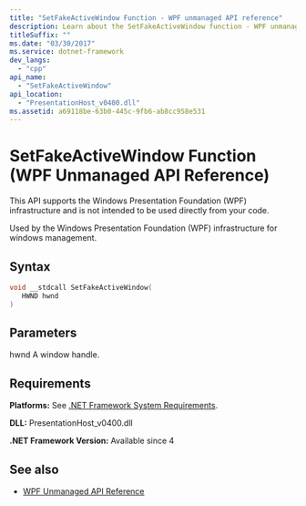 ```yaml
---
title: "SetFakeActiveWindow Function - WPF unmanaged API reference"
description: Learn about the SetFakeActiveWindow function - WPF unmanaged API reference, which supports the Windows Presentation Foundation (WPF) infrastructure.
titleSuffix: ""
ms.date: "03/30/2017"
ms.service: dotnet-framework
dev_langs: 
  - "cpp"
api_name: 
  - "SetFakeActiveWindow"
api_location: 
  - "PresentationHost_v0400.dll"
ms.assetid: a69118be-63b0-445c-9fb6-ab8cc958e531
---
```

# SetFakeActiveWindow Function (WPF Unmanaged API Reference)

This API supports the Windows Presentation Foundation (WPF) infrastructure and is not intended to be used directly from your code.

Used by the Windows Presentation Foundation (WPF) infrastructure for windows management.

## Syntax

```cpp
void __stdcall SetFakeActiveWindow(
   HWND hwnd
)
```

## Parameters

hwnd
A window handle.

## Requirements

**Platforms:** See [.NET Framework System Requirements](/dotnet/framework/get-started/system-requirements).

**DLL:** PresentationHost_v0400.dll

**.NET Framework Version:** Available since 4

## See also

- [WPF Unmanaged API Reference](wpf-unmanaged-api-reference.md)
